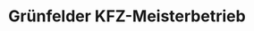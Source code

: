 ---
title: "Grünfelder KFZ-Meisterbetrieb"
url: /mutterstadt/gruenfelder-kfz-meisterbetrieb/
shop: Autowerkstatt
---